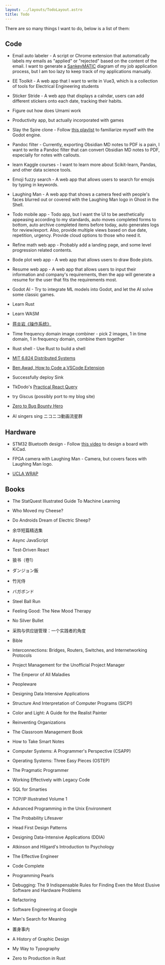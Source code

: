 ```yaml
---
layout: ../layouts/TodoLayout.astro
title: Todo
---
```

There are so many things I want to do, below is a list of them:

## Code

*   Email auto labeler - A script or Chrome extension that automatically labels my emails as "applied" or "rejected" based on the content of the email. I want to generate a [SankeyMATIC](https://sankeymatic.com/) diagram of my job application process, but I am too lazy to keep track of my applications manually.
    
*   EE Toolkit - A web app that I want to write in Vue3, which is a collection of tools for Electrical Engineering students
    
*   Sticker Stride - A web app that displays a calndar, users can add different stickers onto each date, tracking their habits.
    
*   Figure out how does Umami work
    
*   Productivity app, but actually incorporated with games
    
*   Slay the Spire clone - Follow [this playlist](https://www.youtube.com/playlist?list=PL6SABXRSlpH8CD71L7zye311cp9R4JazJ) to familiarize myself with the Godot engine.
    
*   Pandoc filter - Currently, exporting Obsidian MD notes to PDF is a pain, I want to write a Pandoc filter that can convert Obsidian MD notes to PDF, especially for notes with callouts.
    
*   learn Kaggle courses - I want to learn more about Scikit-learn, Pandas, and other data science tools.
    
*   Emoji fuzzy search - A web app that allows users to search for emojis by typing in keywords.
    
*   Laughing Man - A web app that shows a camera feed with people's faces blurred out or covered with the Laughing Man logo in Ghost in the Shell.
    
*   Todo mobile app - Todo app, but I want the UI to be aesthetically appeasing according to my standards, auto moves completed forms to bottom, auto archive completed items before today, auto generates logs for review/export. Also, provide multiple views based on due date, repetition, urgency. Provide cloud options to those who need it.
    
*   Refine math web app - Probably add a landing page, and some level progression related contents.
    
*   Bode plot web app - A web app that allows users to draw Bode plots.
    
*   Resume web app - A web app that allows users to input their information and company's requirements, then the app will generate a resume for the user that fits the requirements most.
    
*   Godot AI - Try to integrate ML models into Godot, and let the AI solve some classic games.
    
*   Learn Rust
    
*   Learn WASM
    
*   [蒋炎岩《操作系统》](https://jyywiki.cn/)
    
*   Time frequency domain image combiner - pick 2 images, 1 in time domain, 1 in frequency domain, combine them together
    
*   Rust shell - Use Rust to build a shell
    
*   [MIT 6.824 Distributed Systems](https://pdos.csail.mit.edu/6.824/schedule.html)
    
*   [Ben Awad, How to Code a VSCode Extension](https://www.youtube.com/watch?v=a5DX5pQ9p5M)
    
*   Successfully deploy Sink
    
*   TkDodo's [Practical React Query](https://tkdodo.eu/blog/practical-react-query)
    
*   try Giscus (possibly port to my blog site)
    
*   [Zero to Bug Bounty Hero](https://www.youtube.com/playlist?list=PLbyncTkpno5FaAbJJ7YHvMY9wtJ9fyqCH)
    
*   AI singers sing ニコニコ動画流星群
    

## Hardware

*   STM32 Bluetooth design - Follow [this video](https://www.youtube.com/watch?v=nkHFoxe0mrU&ab_channel=Phil%E2%80%99sLab) to design a board with KiCad.
    
*   FPGA camera with Laughing Man - Camera, but covers faces with Laughing Man logo.
    
*   [UCLA WRAP](https://www.youtube.com/playlist?list=PLAWsHzw_h0ija8PyC4nCQSKdLg5cxHA_u)
    

## Books

*   The StatQuest Illustrated Guide To Machine Learning
    
*   Who Moved my Cheese?
    
*   Do Androids Dream of Electric Sheep?
    
*   余华短篇精选集
    
*   Async JavaScript
    
*   Test-Driven React
    
*   狼书（卷1）
    
*   ダンジョン飯
    
*   竹光侍
    
*   バガボンド
    
*   Steel Ball Run
    
*   Feeling Good: The New Mood Therapy
    
*   No Silver Bullet
    
*   采购与供应链管理：一个实践者的角度
    
*   Bible
    
*   Interconnections: Bridges, Routers, Switches, and Internetworking Protocols
    
*   Project Management for the Unofficial Project Manager
    
*   The Emperor of All Maladies
    
*   Peopleware
    
*   Designing Data Intensive Applications
    
*   Structure And Interpretation of Computer Programs (SICP!)
    
*   Color and Light: A Guide for the Realist Painter
    
*   Reinventing Organizations
    
*   The Classroom Management Book
    
*   How to Take Smart Notes
    
*   Computer Systems: A Programmer's Perspective (CSAPP)
    
*   Operating Systems: Three Easy Pieces (OSTEP)
    
*   The Pragmatic Programmer
    
*   Working Effectively with Legacy Code
    
*   SQL for Smarties
    
*   TCP/IP Illustrated Volume 1
    
*   Advanced Programming in the Unix Environment
    
*   The Probability Lifesaver
    
*   Head First Design Patterns
    
*   Designing Data-Intensive Applications (DDIA)
    
*   Atkinson and Hilgard's Introduction to Psychology
    
*   The Effective Engineer
    
*   Code Complete
    
*   Programming Pearls
    
*   Debugging: The 9 Indispensable Rules for Finding Even the Most Elusive Software and Hardware Problems
    
*   Refactoring
    
*   Software Engineering at Google
    
*   Man's Search for Meaning
    
*   置身事内
    
*   A History of Graphic Design
    
*   My Way to Typography
    
*   Zero to Production in Rust